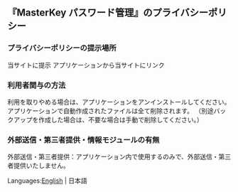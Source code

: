 ## 『MasterKey パスワード管理』のプライバシーポリシー

### プライバシーポリシーの提示場所
当サイトに提示
アプリケーションから当サイトにリンク

### 利用者関与の方法
利用を取りやめる場合は、アプリケーションをアンインストールしてください。
アプリケーションで自動作成されたファイルは全て削除されます。
（別途バックアップを作成した場合は、不要な場合は手動で削除してください。）

### 外部送信・第三者提供・情報モジュールの有無
外部送信・第三者提供：アプリケーション内で使用するのみで、外部送信・第三者提供いたしません。

Languages:[English](https://dais1111.github.io/android_apps_pages/masterkey/privacy_policy_en.html) | 日本語
